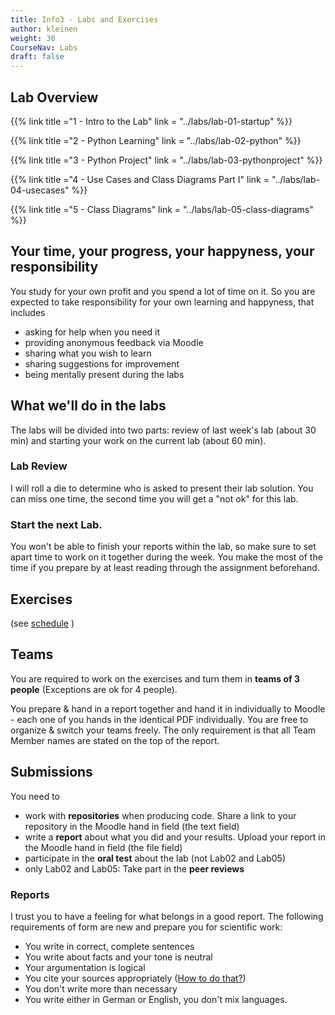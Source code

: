 ```yaml
---
title: Info3 - Labs and Exercises
author: kleinen
weight: 30
CourseNav: Labs
draft: false
---
```


## Lab Overview

{{% link title ="1 - Intro to the Lab" link = "../labs/lab-01-startup" %}} 

{{% link title ="2 - Python Learning" link = "../labs/lab-02-python" %}} 

{{% link title ="3 - Python Project" link = "../labs/lab-03-pythonproject" %}}
                                                                               
{{% link title ="4 - Use Cases and Class Diagrams Part I" link = "../labs/lab-04-usecases" %}}           
                                                                               
{{% link title ="5 - Class Diagrams" link = "../labs/lab-05-class-diagrams" %}} 

## Your time, your progress, your happyness, your responsibility
 You study for your own profit and you spend a lot of time on it. So you are expected to take responsibility for your own learning and happyness, that includes
* asking for help when you need it
* providing anonymous feedback via Moodle
* sharing what you wish to learn
* sharing suggestions for improvement
* being mentally present during the labs

## What we'll do in the labs

The labs will be divided into two parts: review of last week's lab (about 30 min) and starting your work on the current lab (about 60 min).

### Lab Review
I will roll a die to determine who is asked to present their lab solution. You can miss one time, the second time you will get a "not ok" for this lab.

### Start the next Lab.

You won't be able to finish your reports within the lab, so make sure to set apart time to work on it together during the week.
You make the most of the time if you prepare by at least reading through the assignment beforehand.

## Exercises

(see [schedule](../schedule) )

## Teams
You are required to work on the exercises and turn them in **teams of 3 people** (Exceptions are ok for 4 people). 

You prepare & hand in a report together and hand it in individually to Moodle - each one of you hands in the identical PDF individually.
You are free to organize & switch your teams freely. The only requirement is that all Team Member names are stated on the top of the report.

## Submissions
You need to
* work with **repositories** when producing code. Share a link to your repository in the Moodle hand in field (the text field)
* write a **report** about what you did and your results. Upload your report in the Moodle hand in field (the file field)
* participate in the **oral test** about the lab (not Lab02 and Lab05)
* only Lab02 and Lab05: Take part in the **peer reviews**


### Reports
I trust you to have a feeling for what belongs in a good report. The following requirements of form are new and prepare you for scientific work:
* You write in correct, complete sentences
* You write about facts and your tone is neutral
* Your argumentation is logical
* You cite your sources appropriately ([How to do that?](https://people.f3.htw-berlin.de/Professoren/Pruemper/pdf/RichtlinienHaus-undDiplomarbeiten.pdf))
* You don't write more than necessary
* You write either in German or English, you don't mix languages.


